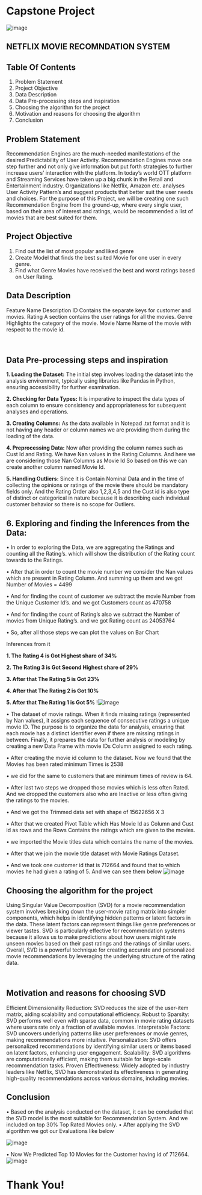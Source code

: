 # Capstone Project
![image](https://github.com/DASARIUDAYPRAKASH/Netflix-Project/assets/130547847/ca60f935-2571-441a-8cf1-02c3f4adbb61)

## NETFLIX MOVIE RECOMNDATION SYSTEM

## Table Of Contents

1.	Problem Statement
2.	Project Objective
3.	Data Description
4.	Data Pre-processing steps and inspiration
5.	Choosing the algorithm for the project
6.	Motivation and reasons for choosing the algorithm
7.	Conclusion
 
## Problem Statement
Recommendation Engines are the much-needed manifestations of the desired Predictability of User Activity. Recommendation Engines move one step further and not only give information but put forth strategies to further increase users’ interaction with the platform.
In today’s world OTT platform and Streaming Services have taken up a big chunk in the Retail and Entertainment industry. Organizations like Netflix, Amazon etc. analyses User Activity Pattern’s and suggest products that better suit the user needs and choices.
For the purpose of this Project, we will be creating one such Recommendation Engine from the ground-up, where every single user, based on their area of interest and ratings, would be recommended a list of movies that are best suited for them.


## Project Objective

1. Find out the list of most popular and liked genre
2. Create Model that finds the best suited Movie for one user in every genre.
3. Find what Genre Movies have received the best and worst ratings based on User Rating. 

## Data Description

Feature Name	Description
ID	          Contains the separate keys for customer and movies.
Rating	      A section contains the user ratings for all the movies.
Genre	        Highlights the category of the movie.
Movie Name	  Name of the movie with respect to the movie id.

 
## Data Pre-processing steps and inspiration

**1. Loading the Dataset:** The initial step involves loading the dataset into the analysis environment, typically using libraries like Pandas in Python, ensuring accessibility for further examination.

**2. Checking for Data Types:** It is imperative to inspect the data types of each column to ensure consistency and appropriateness for subsequent analyses and operations.

**3. Creating Columns:** As the data available in Notepad .txt format and it is not having any header or column names we are providing them during the loading of the data. 

**4. Preprocessing Data:** Now after providing the column names such as Cust Id and Rating.  We have Nan values in the Rating Columns. And here we are considering those Nan Columns as Movie Id So based on this we can create another column named Movie Id.   

**5. Handling Outliers:** Since it is Contain Nominal Data and in the time of collecting the opinions or ratings of the movie there should be mandatory fields only. And the Rating Order also 1,2,3,4,5 and the Cust id is also type of distinct or categorical in nature because it is describing each individual customer behavior so there is no scope for Outliers.

## 6. Exploring and finding the Inferences from the Data: 
•	In order to exploring the Data, we are aggregating the Ratings and counting all the Rating’s.  which will show the distribution of the Rating count towards to the Ratings.

•	After that in order to count the movie number we consider the Nan values which are present in Rating Column. And summing up them and we got Number of Movies = 4499

•	And for finding the count of customer we subtract the movie Number from the Unique Customer Id’s. and we got Customers count as 470758

•	And for finding the count of Rating’s also we subtract the Number of movies from Unique Rating’s. and we got Rating count as 24053764

•	So, after all those steps we can plot the values on Bar Chart

Inferences from it 

**1.	The Rating 4 is Got Highest share of 34%**

**2.	The Rating 3 is Got Second Highest share of 29%**

**3.	After that The Rating 5 is Got 23%**


**4.	After that The Rating 2 is Got 10%**

**5.	After that The Rating 1 is Got 5%**
   !![image](https://github.com/DASARIUDAYPRAKASH/Netflix-Project/assets/130547847/edd2497c-4c4a-4ec3-ad46-941dc06c8b5c)


•	The dataset of movie ratings. When it finds missing ratings (represented by Nan values), it assigns each sequence of consecutive ratings a unique movie ID. The purpose is to organize the data for analysis, ensuring that each movie has a distinct identifier even if there are missing ratings in between. Finally, it prepares the data for further analysis or modeling by creating a new Data Frame with movie IDs Column assigned to each rating.

•	After creating the movie id column to the dataset. Now we found that the Movies has been rated minimum Times is 2538

•	we did for the same to customers that are minimum times of review is 64.

•	After last two steps we dropped those movies which is less often Rated. And we dropped the customers also who are Inactive or less often giving the ratings to the movies. 

•	And we got the Trimmed data set with shape of 15622656 X 3

•	After that we created Pivot Table which Has Movie Id as Column and Cust id as rows and the Rows Contains the ratings which are given to the movies.

•	we imported the Movie titles data which contains the name of the movies.

•	After that we join the movie title dataset with Movie Ratings Dataset.







•	And we took one customer id that is 712664 and found that to which movies he had given a rating of 5. And we can see them below
 ![image](https://github.com/DASARIUDAYPRAKASH/Netflix-Project/assets/130547847/5bc67859-9557-4a6d-9c9c-2de4db933cf1)












## Choosing the algorithm for the project
Using Singular Value Decomposition (SVD) for a movie recommendation system involves breaking down the user-movie rating matrix into simpler components, which helps in identifying hidden patterns or latent factors in the data. These latent factors can represent things like genre preferences or viewer tastes. SVD is particularly effective for recommendation systems because it allows us to make predictions about how users might rate unseen movies based on their past ratings and the ratings of similar users. Overall, SVD is a powerful technique for creating accurate and personalized movie recommendations by leveraging the underlying structure of the rating data.


 
## Motivation and reasons for choosing SVD
Efficient Dimensionality Reduction: SVD reduces the size of the user-item matrix, aiding scalability and computational efficiency.
Robust to Sparsity: SVD performs well even with sparse data, common in movie rating datasets where users rate only a fraction of available movies.
Interpretable Factors: SVD uncovers underlying patterns like user preferences or movie genres, making recommendations more intuitive.
Personalization: SVD offers personalized recommendations by identifying similar users or items based on latent factors, enhancing user engagement.
Scalability: SVD algorithms are computationally efficient, making them suitable for large-scale recommendation tasks.
Proven Effectiveness: Widely adopted by industry leaders like Netflix, SVD has demonstrated its effectiveness in generating high-quality recommendations across various domains, including movies.
 
## Conclusion
•	Based on the analysis conducted on the dataset, it can be concluded that the SVD model is the most suitable for Recommendation System.  And we included on top 30% Top Rated Movies only.
•	After applying the SVD algorithm we got our Evaluations like below
 
![image](https://github.com/DASARIUDAYPRAKASH/Netflix-Project/assets/130547847/b0798e9f-8253-46e5-952d-08508c4e859d)

•	Now We Predicted Top 10 Movies for the Customer having id of 712664.
 ![image](https://github.com/DASARIUDAYPRAKASH/Netflix-Project/assets/130547847/ede60b2b-7bb0-441d-bb67-685048e107e8)


# Thank You!
